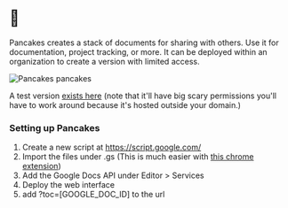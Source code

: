 # 🥞

Pancakes creates a stack of documents for sharing with others. Use it for documentation, project tracking, or more. It can be deployed within an organization to create a version with limited access. 

![Pancakes _pancakes_](https://github.com/alcor/pancakes/assets/563095/0638e7b8-aeca-4b5a-90a4-e07333d8df6d)


A test version [exists here](https://script.google.com/macros/s/AKfycbwMvh831uxceYsK0-PLuhMU3ko8mDsqooQqQfQZU5FtARX6j8BTNrDkREza2Dcv91cH/exec) (note that it'll have big scary permissions you'll have to work around because it's hosted outside your domain.)


### Setting up Pancakes
1. Create a new script at https://script.google.com/
2. Import the files under .gs (This is much easier with [this chrome extension](https://chrome.google.com/webstore/detail/google-apps-script-github/lfjcgcmkmjjlieihflfhjopckgpelofo?hl=en))
3. Add the Google Docs API under Editor > Services
4. Deploy the web interface
5. add ?toc=[GOOGLE_DOC_ID] to the url
